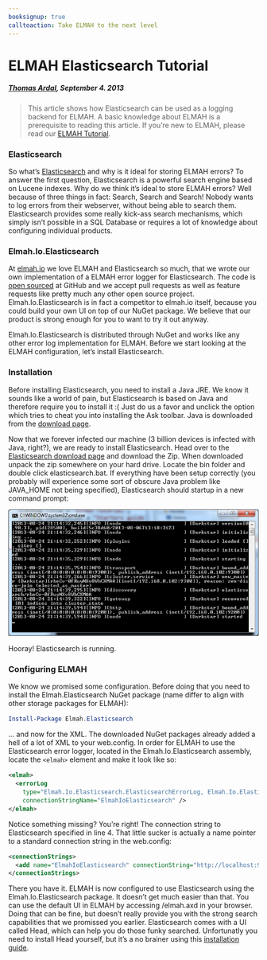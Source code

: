 ```yaml
---
booksignup: true
calltoaction: Take ELMAH to the next level
---
```


# ELMAH Elasticsearch Tutorial

##### [Thomas Ardal](http://elmah.io/about/), September 4. 2013

> This article shows how Elasticsearch can be used as a logging backend for ELMAH. A basic knowledge about ELMAH is a prerequisite to reading this article. If you’re new to ELMAH, please read our [ELMAH Tutorial](https://blog.elmah.io/elmah-tutorial).

### Elasticsearch

So what’s [Elasticsearch](http://www.elasticsearch.org/) and why is it ideal for storing ELMAH errors? To answer the first question, Elasticsearch is a powerful search engine based on Lucene indexes. Why do we think it’s ideal to store ELMAH errors? Well because of three things in fact: Search, Search and Search! Nobody wants to log errors from their webserver, without being able to search them. Elasticsearch provides some really kick-ass search mechanisms, which simply isn’t possible in a SQL Database or requires a lot of knowledge about configuring individual products.

### Elmah.Io.Elasticsearch

At [elmah.io](http://elmah.io/) we love ELMAH and Elasticsearch so much, that we wrote our own implementation of a ELMAH error logger for Elasticsearch. The code is [open sourced](https://github.com/elmahio/Elmah.Io.Elasticsearch) at GitHub and we accept pull requests as well as feature requests like pretty much any other open source project. Elmah.Io.Elasticsearch is in fact a competitor to elmah.io itself, because you could build your own UI on top of our NuGet package. We believe that our product is strong enough for you to want to try it out anyway.

Elmah.Io.Elasticsearch is distributed through NuGet and works like any other error log implementation for ELMAH. Before we start looking at the ELMAH configuration, let’s install Elasticsearch.

### Installation

Before installing Elasticsearch, you need to install a Java JRE. We know it sounds like a world of pain, but Elasticsearch is based on Java and therefore require you to install it :( Just do us a favor and unclick the option which tries to cheat you into installing the Ask toolbar. Java is downloaded from the [download page](http://java.com/en/download/manual.jsp).

Now that we forever infected our machine (3 billion devices is infected with Java, right?), we are ready to install Elasticsearch. Head over to the [Elasticsearch download page](http://www.elasticsearch.org/download/) and download the Zip. When downloaded unpack the zip somewhere on your hard drive. Locate the bin folder and double click elasticsearch.bat. If everything have been setup correctly (you probably will experience some sort of obscure Java problem like JAVA_HOME not being specified), Elasticsearch should startup in a new command prompt:

![Elasticsearch](images/elasticsearch.png)

Hooray! Elasticsearch is running.

### Configuring ELMAH

We know we promised some configuration. Before doing that you need to install the Elmah.Elasticsearch NuGet package (name differ to align with other storage packages for ELMAH):

```powershell
Install-Package Elmah.Elasticsearch
```

... and now for the XML. The downloaded NuGet packages already added a hell of a lot of XML to your web.config. In order for ELMAH to use the Elasticsearch error logger, located in the Elmah.Io.Elasticsearch assembly, locate the `<elmah>` element and make it look like so:

```xml
<elmah>
  <errorLog
    type="Elmah.Io.Elasticsearch.ElasticsearchErrorLog, Elmah.Io.Elasticsearch"
    connectionStringName="ElmahIoElasticsearch" />
</elmah>
```

Notice something missing? You’re right! The connection string to Elasticsearch specified in line 4. That little sucker is actually a name pointer to a standard connection string in the web.config:

```xml
<connectionStrings>
  <add name="ElmahIoElasticsearch" connectionString="http://localhost:9200"/>
</connectionStrings>
```

There you have it. ELMAH is now configured to use Elasticsearch using the Elmah.Io.Elasticsearch package. It doesn’t get much easier than that. You can use the default UI in ELMAH by accessing /elmah.axd in your browser. Doing that can be fine, but doesn’t really provide you with the strong search capabilities that we promissed you earlier. Elasticsearch comes with a UI called Head, which can help you do those funky searched. Unfortunatly you need to install Head yourself, but it’s a no brainer using this [installation guide](http://mobz.github.io/elasticsearch-head/).


